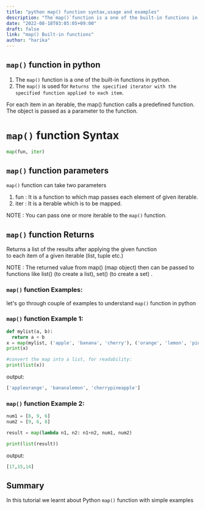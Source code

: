 ```yaml
---
title: "python map() function syntax,usage and examples"
description: "The`map()`function is a one of the built-in functions in python"
date: "2022-08-18T03:05:05+09:00"
draft: false
link: "map() Built-in functions"
author: "harika"
---
```


## `map()` function in python

1. The `map()` function is a one of the built-in functions in python.
2. The `map()` is used for	`Returns the specified iterator with the specified function applied to each item`.

For each item in an iterable, the map() function calls a predefined function.
The object is passed as a parameter to the function. 

# `map()` function Syntax 

```python
map(fun, iter)
```
## `map()` function parameters

`map()` function can take two parameters
1. fun : It is a function to which map passes each element of given iterable.
2. iter : It is a iterable which is to be mapped.

NOTE : You can pass one or more iterable to the `map()` function.

## `map()` function Returns

Returns a list of the results after applying the given function  
to each item of a given iterable (list, tuple etc.) 

NOTE : The returned value from map() (map object) then can be passed to functions like list() (to create a list), set() (to create a set) .

### `map()` function Examples:

let's go through couple of examples to understand `map()` function in python

### `map()` function Example 1:

```python
def mylist(a, b):
  return a + b
x = map(mylist, ('apple', 'banana', 'cherry'), ('orange', 'lemon', 'pineapple'))
print(x)

#convert the map into a list, for readability:
print(list(x))
```
output:

```python
['appleorange', 'bananalemon', 'cherrypineapple']
```
### `map()` function Example 2:

```python
num1 = [8, 9, 6]
num2 = [9, 6, 8]

result = map(lambda n1, n2: n1+n2, num1, num2)

print(list(result))
```
output:

```python
[17,15,14]
```
## Summary
In this tutorial we learnt about Python `map()` function with simple examples


